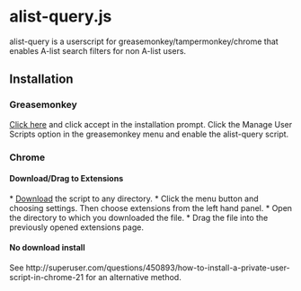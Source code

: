 <h1>alist-query.js</h1>
alist-query is a userscript for greasemonkey/tampermonkey/chrome that enables
A-list search filters for non A-list users.
<h2>Installation</h2>
<h3>Greasemonkey</h3>
<a href="https://github.com/IvanMalison/alist-query/raw/master/alist-query.user.js">Click here</a> and click accept in the installation prompt. Click the Manage User Scripts option in the greasemonkey menu and enable the alist-query script.
<h3>Chrome</h3>
<h4>Download/Drag to Extensions</h4>
* <a href="https://github.com/IvanMalison/alist-query/raw/master/alist-query.user.js">Download</a> the script to any directory.
* Click the menu button and choosing settings. Then choose extensions from the left hand panel.
* Open the directory to which you downloaded the file.
* Drag the file into the previously opened extensions page.

<h4>No download install</h4>
See http://superuser.com/questions/450893/how-to-install-a-private-user-script-in-chrome-21 for an alternative method.